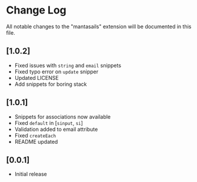 # Change Log

All notable changes to the "mantasails" extension will be documented in this file.

## [1.0.2]

- Fixed issues with `string` and `email` snippets
- Fixed typo error on `update` snipper
- Updated LICENSE
- Add snippets for boring stack

## [1.0.1]

- Snippets for associations now available
- Fixed `default` in [`sinput`, `si`]
- Validation added to email attribute
- Fixed `createEach`
- README updated

## [0.0.1]

- Initial release
